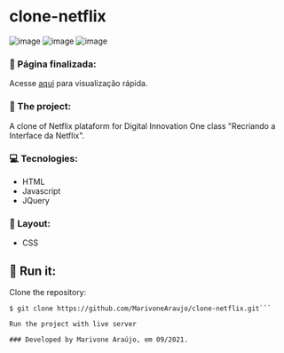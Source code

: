 # clone-netflix
![image](https://user-images.githubusercontent.com/74380088/132112064-d11d3c38-37d4-465c-ad07-9de272343648.png)
![image](https://user-images.githubusercontent.com/74380088/132112085-227bc88d-0947-45dc-9fa1-33ee3ade7ad9.png)
![image](https://user-images.githubusercontent.com/74380088/132112097-a6f994e4-f1a6-471c-8be4-b4aa90ef3e3f.png)


###  📃  Página finalizada:

Acesse [ aqui](https://incandescent-society.surge.sh/) para visualização rápida.

### 📰  The project:

A clone of Netflix plataform for Digital Innovation One class "Recriando a Interface da Netflix".

### 💻 Tecnologies:
- HTML
- Javascript
- JQuery

### 🎨 Layout:
- CSS

## 🏃 Run it: 

Clone the repository:

```tsx
$ git clone https://github.com/MarivoneAraujo/clone-netflix.git```

Run the project with live server

### Developed by Marivone Araújo, em 09/2021.
